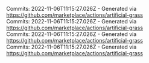 Commits: 2022-11-06T11:15:27.026Z - Generated via https://github.com/marketplace/actions/artificial-grass
<br>
Commits: 2022-11-06T11:15:27.026Z - Generated via https://github.com/marketplace/actions/artificial-grass
<br>
Commits: 2022-11-06T11:15:27.026Z - Generated via https://github.com/marketplace/actions/artificial-grass
<br>
Commits: 2022-11-06T11:15:27.026Z - Generated via https://github.com/marketplace/actions/artificial-grass
<br>

